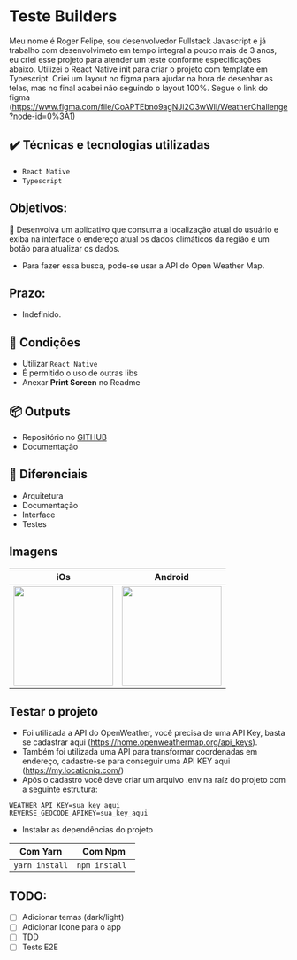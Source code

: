 # Teste Builders

Meu nome é Roger Felipe, sou desenvolvedor Fullstack Javascript e já trabalho com desenvolvimeto em tempo integral a pouco mais de 3 anos, eu criei esse projeto para atender um teste conforme especificações abaixo.
Utilizei o React Native init para criar o projeto com template em Typescript. Criei um layout no figma para ajudar na hora de desenhar as telas, mas no final acabei não seguindo o layout 100%.
Segue o link do figma (https://www.figma.com/file/CoAPTEbno9agNJi2O3wWIl/WeatherChallenge?node-id=0%3A1)

## ✔️ Técnicas e tecnologias utilizadas
- ``React Native``
- ``Typescript``

## Objetivos:

🎯 Desenvolva um aplicativo que consuma a localização atual do usuário e exiba na interface o endereço atual os dados climáticos da região e um botão para atualizar os dados.

- Para fazer essa busca, pode-se usar a API do Open Weather Map.

## Prazo:
- Indefinido.

## 📌 Condições

- Utilizar `React Native`
- É permitido o uso de outras libs
- Anexar **Print Screen** no Readme

## 📦 Outputs

- Repositório no [GITHUB](https://www.notion.so/GITHUB-4d23c6fae3f945bc82b7a3832f205d50)
- Documentação

## 🙌 Diferenciais

- Arquitetura
- Documentação
- Interface
- Testes

## Imagens
| iOs  |  Android  |
| ------------------- | ------------------- |
|  <img src="https://i.imgur.com/wswxdYi.jpeg" width="180"> |  <img src="https://i.imgur.com/3lPuHcS.png" width="180"> |

## Testar o projeto

- Foi utilizada a API do OpenWeather, você precisa de uma API Key, basta se cadastrar aqui (https://home.openweathermap.org/api_keys).
- Também foi utilizada uma API para transformar coordenadas em endereço, cadastre-se para conseguir uma API KEY aqui (https://my.locationiq.com/)
- Após o cadastro você deve criar um arquivo .env na raíz do projeto com a seguinte estrutura:
```
WEATHER_API_KEY=sua_key_aqui
REVERSE_GEOCODE_APIKEY=sua_key_aqui
```
- Instalar as dependências do projeto

|         Com Yarn    |      Com Npm         |
|---------------------|----------------------|
|```yarn install```   |```npm install ```    |



## TODO:

- [ ] Adicionar temas (dark/light)
- [ ] Adicionar Icone para o app
- [ ] TDD
- [ ] Tests E2E
